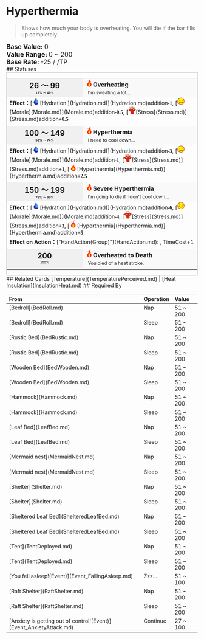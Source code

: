 # Hyperthermia  
> Shows how much your body is overheating. You will die if the bar fills up completely.  
  
<div style="font-size:1.2em"><b>Base Value: </b> 0 </div>  
<div style="font-size:1.2em"><b>Value Range: </b> 0 ~ 200 </div>  
<div style="font-size:1.2em"><b>Base Rate: </b> -25 / /TP </div>  
## Statuses  
<div  style="border:1px solid #BBB"><table><tr style="height:2em;"><td style="background-color:#F0F0F0;text-align:center;width:180px;font-size:1.4em;font-weight:bold;vertical-align:middle;"><div>26 ～ 99<div><div style="font-size:0.4em">13% ～ 49%</div></td><td colspan=2 style="font-size:1.1em;vertical-align:middle;background-color:#F9F9F9;"><div><b><div style="width:20px;display:inline-block;text-align:center"><img decoding="async" src="Sprite/Flame.png" href="a.md" style="max-width:20px;max-height:20px;"></div>Overheating</b></div><div style="font-size:0.8em;padding-top:4px;">&nbsp;&nbsp;I'm sweating a lot...</div></td></tr><tr><td colspan=2><b>Effect：</b>[<div style="width:20px;display:inline-block;text-align:center"><img decoding="async" src="Sprite/Thirst.png" href="a.md" style="max-width:20px;max-height:20px;"></div>[Hydration ](Hydration.md)](Hydration.md)addition<span style="font-family:ui-monospace"><b>-1</b></span>, [<div style="width:20px;display:inline-block;text-align:center"><img decoding="async" src="Sprite/Content.png" href="a.md" style="max-width:20px;max-height:20px;"></div>[Morale](Morale.md)](Morale.md)addition<span style="font-family:ui-monospace"><b>-0.5</b></span>, [<div style="width:20px;display:inline-block;text-align:center"><img decoding="async" src="Sprite/Stress.png" href="a.md" style="max-width:20px;max-height:20px;"></div>[Stress](Stress.md)](Stress.md)addition<span style="font-family:ui-monospace"><b>+0.5</b></span></td></tr><tr><td colspan=2></td></tr><tr style="height:2em;"><td style="background-color:#F0F0F0;text-align:center;width:180px;font-size:1.4em;font-weight:bold;vertical-align:middle;"><div>100 ～ 149<div><div style="font-size:0.4em">50% ～ 74%</div></td><td colspan=2 style="font-size:1.1em;vertical-align:middle;background-color:#F9F9F9;"><div><b><div style="width:20px;display:inline-block;text-align:center"><img decoding="async" src="Sprite/Flame.png" href="a.md" style="max-width:20px;max-height:20px;"></div>Hyperthermia</b></div><div style="font-size:0.8em;padding-top:4px;">&nbsp;&nbsp;I need to cool down...</div></td></tr><tr><td colspan=2><b>Effect：</b>[<div style="width:20px;display:inline-block;text-align:center"><img decoding="async" src="Sprite/Thirst.png" href="a.md" style="max-width:20px;max-height:20px;"></div>[Hydration ](Hydration.md)](Hydration.md)addition<span style="font-family:ui-monospace"><b>-3</b></span>, [<div style="width:20px;display:inline-block;text-align:center"><img decoding="async" src="Sprite/Content.png" href="a.md" style="max-width:20px;max-height:20px;"></div>[Morale](Morale.md)](Morale.md)addition<span style="font-family:ui-monospace"><b>-1</b></span>, [<div style="width:20px;display:inline-block;text-align:center"><img decoding="async" src="Sprite/Stress.png" href="a.md" style="max-width:20px;max-height:20px;"></div>[Stress](Stress.md)](Stress.md)addition<span style="font-family:ui-monospace"><b>+1</b></span>, [<div style="width:20px;display:inline-block;text-align:center"><img decoding="async" src="Sprite/Flame.png" href="a.md" style="max-width:20px;max-height:20px;"></div>[Hyperthermia](Hyperthermia.md)](Hyperthermia.md)addition<span style="font-family:ui-monospace"><b>+2.5</b></span></td></tr><tr><td colspan=2></td></tr><tr style="height:2em;"><td style="background-color:#F0F0F0;text-align:center;width:180px;font-size:1.4em;font-weight:bold;vertical-align:middle;"><div>150 ～ 199<div><div style="font-size:0.4em">75% ～ 99%</div></td><td colspan=2 style="font-size:1.1em;vertical-align:middle;background-color:#F9F9F9;"><div><b><div style="width:20px;display:inline-block;text-align:center"><img decoding="async" src="Sprite/Flame.png" href="a.md" style="max-width:20px;max-height:20px;"></div>Severe Hyperthermia</b></div><div style="font-size:0.8em;padding-top:4px;">&nbsp;&nbsp;I'm going to die if I don't cool down...</div></td></tr><tr><td colspan=2><b>Effect：</b>[<div style="width:20px;display:inline-block;text-align:center"><img decoding="async" src="Sprite/Thirst.png" href="a.md" style="max-width:20px;max-height:20px;"></div>[Hydration ](Hydration.md)](Hydration.md)addition<span style="font-family:ui-monospace"><b>-6</b></span>, [<div style="width:20px;display:inline-block;text-align:center"><img decoding="async" src="Sprite/Content.png" href="a.md" style="max-width:20px;max-height:20px;"></div>[Morale](Morale.md)](Morale.md)addition<span style="font-family:ui-monospace"><b>-4</b></span>, [<div style="width:20px;display:inline-block;text-align:center"><img decoding="async" src="Sprite/Stress.png" href="a.md" style="max-width:20px;max-height:20px;"></div>[Stress](Stress.md)](Stress.md)addition<span style="font-family:ui-monospace"><b>+3</b></span>, [<div style="width:20px;display:inline-block;text-align:center"><img decoding="async" src="Sprite/Flame.png" href="a.md" style="max-width:20px;max-height:20px;"></div>[Hyperthermia](Hyperthermia.md)](Hyperthermia.md)addition<span style="font-family:ui-monospace"><b>+5</b></span></td></tr><tr><td colspan=2><b>Effect on Action：</b>[“HandAction(Group)”](HandAction.md): , TimeCost+1</td></tr><tr><td colspan=2></td></tr><tr style="height:2em;"><td style="background-color:#F0F0F0;text-align:center;width:180px;font-size:1.4em;font-weight:bold;vertical-align:middle;"><div>200<div><div style="font-size:0.4em">100%</div></td><td colspan=2 style="font-size:1.1em;vertical-align:middle;background-color:#F9F9F9;"><div><b><div style="width:20px;display:inline-block;text-align:center"><img decoding="async" src="Sprite/Flame.png" href="a.md" style="max-width:20px;max-height:20px;"></div>Overheated to Death</b></div><div style="font-size:0.8em;padding-top:4px;">&nbsp;&nbsp;You died of a heat stroke.</div></td></tr><tr><td colspan=2></td></tr></table></div>  
## Related Cards  
[Temperature](TemperaturePerceived.md)  |  [Heat Insulation](InsulationHeat.md)  
## Required By  
<table class="table table-bordered" data-toggle="table"  ><thead style=""><tr ><th  style="text-align:left;vertical-align:top;"  >From</th><th  style="text-align:left;vertical-align:top;"  >Operation</th><th  style="text-align:left;vertical-align:top;"  data-sortable="true"  >Value</th></tr></thead><tr ><td  style="text-align:left;vertical-align:top;"  >[Bedroll](BedRoll.md)</td><td  style="text-align:left;vertical-align:top;"  >Nap</td><td  style="text-align:left;vertical-align:top;"  >51 ~ 200</td></tr><tr ><td  style="text-align:left;vertical-align:top;"  >[Bedroll](BedRoll.md)</td><td  style="text-align:left;vertical-align:top;"  >Sleep</td><td  style="text-align:left;vertical-align:top;"  >51 ~ 200</td></tr><tr ><td  style="text-align:left;vertical-align:top;"  >[Rustic Bed](BedRustic.md)</td><td  style="text-align:left;vertical-align:top;"  >Nap</td><td  style="text-align:left;vertical-align:top;"  >51 ~ 200</td></tr><tr ><td  style="text-align:left;vertical-align:top;"  >[Rustic Bed](BedRustic.md)</td><td  style="text-align:left;vertical-align:top;"  >Sleep</td><td  style="text-align:left;vertical-align:top;"  >51 ~ 200</td></tr><tr ><td  style="text-align:left;vertical-align:top;"  >[Wooden Bed](BedWooden.md)</td><td  style="text-align:left;vertical-align:top;"  >Nap</td><td  style="text-align:left;vertical-align:top;"  >51 ~ 200</td></tr><tr ><td  style="text-align:left;vertical-align:top;"  >[Wooden Bed](BedWooden.md)</td><td  style="text-align:left;vertical-align:top;"  >Sleep</td><td  style="text-align:left;vertical-align:top;"  >51 ~ 200</td></tr><tr ><td  style="text-align:left;vertical-align:top;"  >[Hammock](Hammock.md)</td><td  style="text-align:left;vertical-align:top;"  >Nap</td><td  style="text-align:left;vertical-align:top;"  >51 ~ 200</td></tr><tr ><td  style="text-align:left;vertical-align:top;"  >[Hammock](Hammock.md)</td><td  style="text-align:left;vertical-align:top;"  >Sleep</td><td  style="text-align:left;vertical-align:top;"  >51 ~ 200</td></tr><tr ><td  style="text-align:left;vertical-align:top;"  >[Leaf Bed](LeafBed.md)</td><td  style="text-align:left;vertical-align:top;"  >Nap</td><td  style="text-align:left;vertical-align:top;"  >51 ~ 200</td></tr><tr ><td  style="text-align:left;vertical-align:top;"  >[Leaf Bed](LeafBed.md)</td><td  style="text-align:left;vertical-align:top;"  >Sleep</td><td  style="text-align:left;vertical-align:top;"  >51 ~ 200</td></tr><tr ><td  style="text-align:left;vertical-align:top;"  >[Mermaid nest](MermaidNest.md)</td><td  style="text-align:left;vertical-align:top;"  >Nap</td><td  style="text-align:left;vertical-align:top;"  >51 ~ 200</td></tr><tr ><td  style="text-align:left;vertical-align:top;"  >[Mermaid nest](MermaidNest.md)</td><td  style="text-align:left;vertical-align:top;"  >Sleep</td><td  style="text-align:left;vertical-align:top;"  >51 ~ 200</td></tr><tr ><td  style="text-align:left;vertical-align:top;"  >[Shelter](Shelter.md)</td><td  style="text-align:left;vertical-align:top;"  >Nap</td><td  style="text-align:left;vertical-align:top;"  >51 ~ 200</td></tr><tr ><td  style="text-align:left;vertical-align:top;"  >[Shelter](Shelter.md)</td><td  style="text-align:left;vertical-align:top;"  >Sleep</td><td  style="text-align:left;vertical-align:top;"  >51 ~ 200</td></tr><tr ><td  style="text-align:left;vertical-align:top;"  >[Sheltered Leaf Bed](ShelteredLeafBed.md)</td><td  style="text-align:left;vertical-align:top;"  >Nap</td><td  style="text-align:left;vertical-align:top;"  >51 ~ 200</td></tr><tr ><td  style="text-align:left;vertical-align:top;"  >[Sheltered Leaf Bed](ShelteredLeafBed.md)</td><td  style="text-align:left;vertical-align:top;"  >Sleep</td><td  style="text-align:left;vertical-align:top;"  >51 ~ 200</td></tr><tr ><td  style="text-align:left;vertical-align:top;"  >[Tent](TentDeployed.md)</td><td  style="text-align:left;vertical-align:top;"  >Nap</td><td  style="text-align:left;vertical-align:top;"  >51 ~ 200</td></tr><tr ><td  style="text-align:left;vertical-align:top;"  >[Tent](TentDeployed.md)</td><td  style="text-align:left;vertical-align:top;"  >Sleep</td><td  style="text-align:left;vertical-align:top;"  >51 ~ 200</td></tr><tr ><td  style="text-align:left;vertical-align:top;"  >[You fell asleep!(Event)](Event_FallingAsleep.md)</td><td  style="text-align:left;vertical-align:top;"  >Zzz...</td><td  style="text-align:left;vertical-align:top;"  >51 ~ 100</td></tr><tr ><td  style="text-align:left;vertical-align:top;"  >[Raft Shelter](RaftShelter.md)</td><td  style="text-align:left;vertical-align:top;"  >Nap</td><td  style="text-align:left;vertical-align:top;"  >51 ~ 200</td></tr><tr ><td  style="text-align:left;vertical-align:top;"  >[Raft Shelter](RaftShelter.md)</td><td  style="text-align:left;vertical-align:top;"  >Sleep</td><td  style="text-align:left;vertical-align:top;"  >51 ~ 200</td></tr><tr ><td  style="text-align:left;vertical-align:top;"  >[Anxiety is getting out of control!(Event)](Event_AnxietyAttack.md)</td><td  style="text-align:left;vertical-align:top;"  >Continue</td><td  style="text-align:left;vertical-align:top;"  >27 ~ 100</td></tr></tbody></table>  
  


<script>document.title="Hyperthermia - Card Survival Wiki";</script>